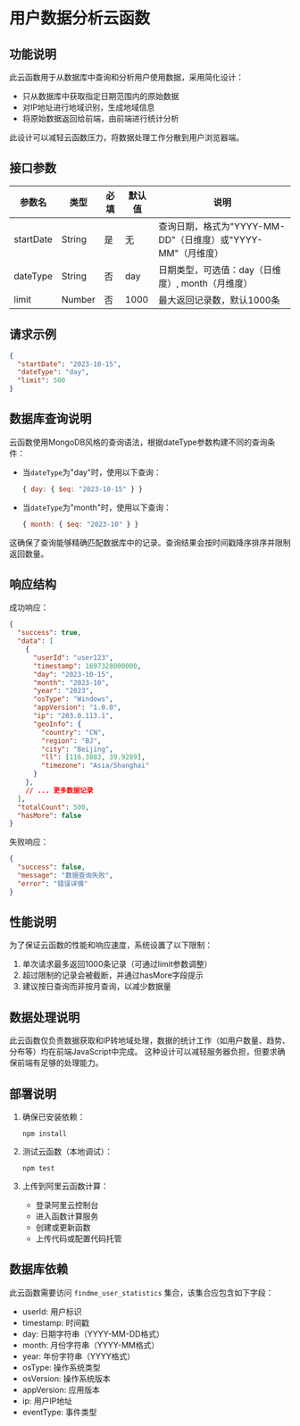 # 用户数据分析云函数

## 功能说明

此云函数用于从数据库中查询和分析用户使用数据，采用简化设计：
- 只从数据库中获取指定日期范围内的原始数据
- 对IP地址进行地域识别，生成地域信息
- 将原始数据返回给前端，由前端进行统计分析

此设计可以减轻云函数压力，将数据处理工作分散到用户浏览器端。

## 接口参数

| 参数名 | 类型 | 必填 | 默认值 | 说明 |
| ----- | ---- | ---- | ----- | ---- |
| startDate | String | 是 | 无 | 查询日期，格式为"YYYY-MM-DD"（日维度）或"YYYY-MM"（月维度） |
| dateType | String | 否 | day | 日期类型，可选值：day（日维度）, month（月维度） |
| limit | Number | 否 | 1000 | 最大返回记录数，默认1000条 |

## 请求示例

```json
{
  "startDate": "2023-10-15",
  "dateType": "day",
  "limit": 500
}
```

## 数据库查询说明

云函数使用MongoDB风格的查询语法，根据dateType参数构建不同的查询条件：

- 当`dateType`为"day"时，使用以下查询：
  ```javascript
  { day: { $eq: "2023-10-15" } }
  ```

- 当`dateType`为"month"时，使用以下查询：
  ```javascript
  { month: { $eq: "2023-10" } }
  ```

这确保了查询能够精确匹配数据库中的记录。查询结果会按时间戳降序排序并限制返回数量。

## 响应结构

成功响应：

```json
{
  "success": true,
  "data": [
    {
      "userId": "user123",
      "timestamp": 1697328000000,
      "day": "2023-10-15",
      "month": "2023-10",
      "year": "2023",
      "osType": "Windows",
      "appVersion": "1.0.0",
      "ip": "203.0.113.1",
      "geoInfo": {
        "country": "CN",
        "region": "BJ",
        "city": "Beijing",
        "ll": [116.3883, 39.9289],
        "timezone": "Asia/Shanghai"
      }
    },
    // ... 更多数据记录
  ],
  "totalCount": 500,
  "hasMore": false
}
```

失败响应：

```json
{
  "success": false,
  "message": "数据查询失败",
  "error": "错误详情"
}
```

## 性能说明

为了保证云函数的性能和响应速度，系统设置了以下限制：

1. 单次请求最多返回1000条记录（可通过limit参数调整）
2. 超过限制的记录会被截断，并通过hasMore字段提示
3. 建议按日查询而非按月查询，以减少数据量

## 数据处理说明

此云函数仅负责数据获取和IP转地域处理，数据的统计工作（如用户数量、趋势、分布等）均在前端JavaScript中完成。
这种设计可以减轻服务器负担，但要求确保前端有足够的处理能力。

## 部署说明

1. 确保已安装依赖：
   ```
   npm install
   ```

2. 测试云函数（本地调试）：
   ```
   npm test
   ```

3. 上传到阿里云函数计算：
   - 登录阿里云控制台
   - 进入函数计算服务
   - 创建或更新函数
   - 上传代码或配置代码托管

## 数据库依赖

此云函数需要访问 `findme_user_statistics` 集合，该集合应包含如下字段：

- userId: 用户标识
- timestamp: 时间戳
- day: 日期字符串（YYYY-MM-DD格式）
- month: 月份字符串（YYYY-MM格式）
- year: 年份字符串（YYYY格式）
- osType: 操作系统类型
- osVersion: 操作系统版本
- appVersion: 应用版本
- ip: 用户IP地址
- eventType: 事件类型 